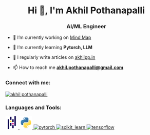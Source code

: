 <h1 align="center">Hi 👋, I'm Akhil Pothanapalli</h1>
<h3 align="center">AI/ML Engineer</h3>

- 🔭 I’m currently working on [Mind Map](https://github.com/Akhil-Pothanapalli/Mind-map)

- 🌱 I’m currently learning **Pytorch, LLM**

- 📝 I regularly write articles on [akhilpp.in](akhilpp.in)

- 📫 How to reach me **akhil.pothanapalli@gmail.com**

<h3 align="left">Connect with me:</h3>
<p align="left">
<a href="[https://linkedin.com/in/akhil-pothanapalli](https://www.linkedin.com/in/akhil-pothanapalli-b11a791a0/)" target="blank"><img align="center" src="https://raw.githubusercontent.com/rahuldkjain/github-profile-readme-generator/master/src/images/icons/Social/linked-in-alt.svg" alt="akhil pothanapalli" height="30" width="40" /></a>
</p>

<h3 align="left">Languages and Tools:</h3>
<p align="left"> <a href="https://pandas.pydata.org/" target="_blank" rel="noreferrer"> <img src="https://raw.githubusercontent.com/devicons/devicon/2ae2a900d2f041da66e950e4d48052658d850630/icons/pandas/pandas-original.svg" alt="pandas" width="40" height="40"/> </a> <a href="https://www.python.org" target="_blank" rel="noreferrer"> <img src="https://raw.githubusercontent.com/devicons/devicon/master/icons/python/python-original.svg" alt="python" width="40" height="40"/> </a> <a href="https://pytorch.org/" target="_blank" rel="noreferrer"> <img src="https://www.vectorlogo.zone/logos/pytorch/pytorch-icon.svg" alt="pytorch" width="40" height="40"/> </a> <a href="https://scikit-learn.org/" target="_blank" rel="noreferrer"> <img src="https://upload.wikimedia.org/wikipedia/commons/0/05/Scikit_learn_logo_small.svg" alt="scikit_learn" width="40" height="40"/> </a> <a href="https://www.tensorflow.org" target="_blank" rel="noreferrer"> <img src="https://www.vectorlogo.zone/logos/tensorflow/tensorflow-icon.svg" alt="tensorflow" width="40" height="40"/> </a> </p>
